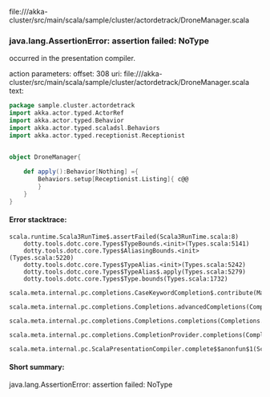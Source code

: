 file://<WORKSPACE>/akka-cluster/src/main/scala/sample/cluster/actordetrack/DroneManager.scala
### java.lang.AssertionError: assertion failed: NoType

occurred in the presentation compiler.

action parameters:
offset: 308
uri: file://<WORKSPACE>/akka-cluster/src/main/scala/sample/cluster/actordetrack/DroneManager.scala
text:
```scala
package sample.cluster.actordetrack
import akka.actor.typed.ActorRef
import akka.actor.typed.Behavior
import akka.actor.typed.scaladsl.Behaviors
import akka.actor.typed.receptionist.Receptionist


object DroneManager{
    
    def apply():Behavior[Nothing] ={
        Behaviors.setup[Receptionist.Listing]{ c@@
        }
    }
}
```



#### Error stacktrace:

```
scala.runtime.Scala3RunTime$.assertFailed(Scala3RunTime.scala:8)
	dotty.tools.dotc.core.Types$TypeBounds.<init>(Types.scala:5141)
	dotty.tools.dotc.core.Types$AliasingBounds.<init>(Types.scala:5220)
	dotty.tools.dotc.core.Types$TypeAlias.<init>(Types.scala:5242)
	dotty.tools.dotc.core.Types$TypeAlias$.apply(Types.scala:5279)
	dotty.tools.dotc.core.Types$Type.bounds(Types.scala:1732)
	scala.meta.internal.pc.completions.CaseKeywordCompletion$.contribute(MatchCaseCompletions.scala:154)
	scala.meta.internal.pc.completions.Completions.advancedCompletions(Completions.scala:433)
	scala.meta.internal.pc.completions.Completions.completions(Completions.scala:183)
	scala.meta.internal.pc.completions.CompletionProvider.completions(CompletionProvider.scala:86)
	scala.meta.internal.pc.ScalaPresentationCompiler.complete$$anonfun$1(ScalaPresentationCompiler.scala:123)
```
#### Short summary: 

java.lang.AssertionError: assertion failed: NoType